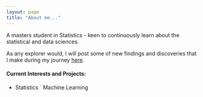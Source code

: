 ```yaml
---
layout: page
title: "About me..."
---
```


A masters student in Statistics - keen to continuously learn about the statistical and data sciences. 

As any explorer would, I will post some of new findings and discoveries that I make during my journey [here](https://yovna26.github.io/blog/). 

#### Current Interests and Projects:

- Statistics
` Machine Learning

